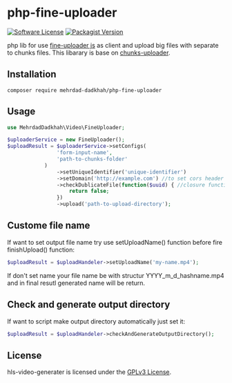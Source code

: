 # php-fine-uploader


[![Software License](https://img.shields.io/badge/license-GPL-brightgreen.svg?style=flat-square)](LICENSE)
[![Packagist Version](https://img.shields.io/packagist/v/Mehrdad-Dadkhah/php-fine-uploader.svg?style=flat-square)](https://packagist.org/packages/mehrdad-dadkhah/php-fine-uploader)


php lib for use [fine-uploader js](https://fineuploader.com/) as client and upload big files with separate to chunks files.
This libarary is base on [chunks-uploader](https://github.com/Mehrdad-Dadkhah/chunks-uploader).


## Installation

```
composer require mehrdad-dadkhah/php-fine-uploader
```

## Usage

```PHP
use MehrdadDadkhah\Video\FineUploader;

$uploaderService = new FineUploader();
$uploadResult = $uploaderService->setConfigs(
                'form-input-name',
                'path-to-chunks-folder'
            )
                ->setUniqueIdentifier('unique-identifier')
                ->setDomain('http://example.com') //to set cors header
                ->checkDublicateFile(function($uuid) { //closure function to check file is duplicate or not it should get $uuid as input and return boolean. uuid is a video unique hash
                	return false;
                })
                ->upload('path-to-upload-directory');
```

## Custome file name

If want to set output file name try use setUploadName() function before fire finishUpload() function:
```PHP
$uploadResult = $uploadHandeler->setUploadName('my-name.mp4');
```
If don't set name your file name be with structur YYYY_m_d_hashname.mp4 and in final resutl generated name will be return.

## Check and generate output directory
If want to script make output directory automatically just set it:
```PHP
$uploadResult = $uploadHandeler->checkAndGenerateOutputDirectory();
```

## License

hls-video-generater is licensed under the [GPLv3 License](http://opensource.org/licenses/GPL).